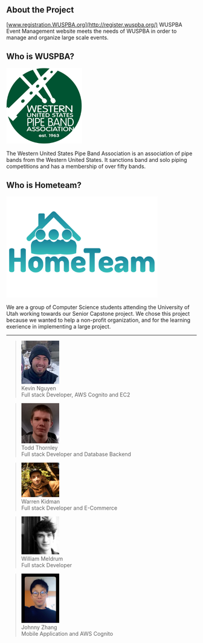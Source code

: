 ## About the Project
[www.registration.WUSPBA.org](http://register.wuspba.org/)
WUSPBA Event Management website meets the needs of WUSPBA in order to manage and organize large scale events. 

## Who is WUSPBA? 

<img src="logo-2.png" alt="WUSPBA logo" width="200"/> 

The Western United States Pipe Band Association is an association of pipe bands from the Western United States.
It sanctions band and solo piping competitions and has a membership of over fifty bands.

## Who is Hometeam?

<img src="HomeTeam.png" alt="Home team logo" width="400"/> 

We are a group of Computer Science students attending the University of Utah working towards our Senior Capstone project.
We chose this project because we wanted to help a non-profit organization, and for the learning exerience in implementing
a large project. 

---

> <img src="/images/image3.png" alt="portrait of Kevin" width="100"/> <br />
> Kevin Nguyen   <br />
> Full stack Developer, AWS Cognito and EC2

> <img src="/images/image4.png" alt="portrait of Todd" width="100"/> <br />
> Todd Thornley   <br />
> Full stack Developer and Database Backend

> <img src="/images/image1.png" alt="portrait of Warren" width="100"/> <br />
> Warren Kidman   <br />
> Full stack Developer and E-Commerce

> <img src="/images/image5.jpg" alt="portrait of William" width="100"/> <br />
> William Meldrum   <br />
> Full stack Developer

> <img src="/images/image2.jpg" alt="portrait of Johnny" width="100"/> <br />
> Johnny Zhang   <br />
> Mobile Application and AWS Cognito

